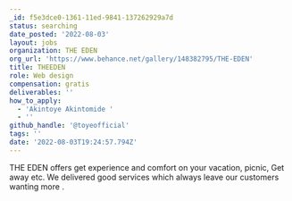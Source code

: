 ```yaml
---
_id: f5e3dce0-1361-11ed-9841-137262929a7d
status: searching
date_posted: '2022-08-03'
layout: jobs
organization: THE EDEN
org_url: 'https://www.behance.net/gallery/148382795/THE-EDEN'
title: THEEDEN
role: Web design
compensation: gratis
deliverables: ''
how_to_apply:
  - 'Akintoye Akintomide '
  - ''
github_handle: '@toyeofficial'
tags: ''
date: '2022-08-03T19:24:57.794Z'
---
```

THE EDEN offers get experience and comfort on your vacation, picnic, Get away etc. We delivered good services which always leave our customers wanting more .
